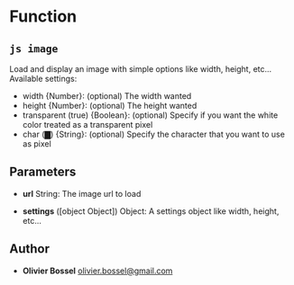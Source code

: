 
# Function


## ```js image ```


Load and display an image with simple options like width, height, etc...
Available settings:
- width {Number}: (optional) The width wanted
- height {Number}: (optional) The height wanted
- transparent (true) {Boolean}: (optional) Specify if you want the white color treated as a transparent pixel
- char (▇) {String}: (optional) Specify the character that you want to use as pixel

## Parameters

- **url**  String: The image url to load

- **settings** ([object Object]) Object: A settings object like width, height, etc...




## Author
- **Olivier Bossel** <a href="mailto:olivier.bossel@gmail.com">olivier.bossel@gmail.com</a> 



